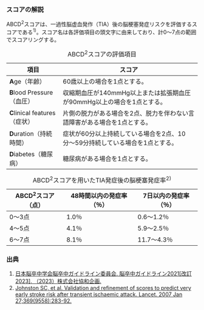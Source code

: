 ### スコアの解説
ABCD<sup>2</sup>スコアは、一過性脳虚血発作（TIA）後の脳梗塞発症リスクを評価するスコアである<sup>1)</sup>。スコア名は各評価項目の頭文字に由来しており、計0〜7点の範囲でスコアリングする。

<table>
  <caption>
    ABCD<sup>2</sup>スコアの評価項目
  </caption>
  <thead>
    <tr>
      <th>項目</th>
      <th>スコア</th>
    </tr>
  </thead>
  <tbody>
    <tr>
      <td><strong>A</strong>ge（年齢）</td>
      <td>60歳以上の場合を1点とする。</td>
    </tr>
    <tr>
      <td><strong>B</strong>lood Pressure（血圧）</td>
      <td>収縮期血圧が140mmHg以上または拡張期血圧が90mmHg以上の場合を1点とする。</td>
    </tr>
    <tr>
      <td><strong>C</strong>linical features（症状）</td>
      <td>片側の脱力がある場合を2点、脱力を伴わない言語障害がある場合を1点とする。</td>
    </tr>
    <tr>
      <td><strong>D</strong>uration（持続時間）</td>
      <td>症状が60分以上持続している場合を2点、10分〜59分持続している場合を1点とする。</td>
    </tr>
    <tr>
      <td><strong>D</strong>iabetes（糖尿病）</td>
      <td>糖尿病がある場合を1点とする。</td>
    </tr>
  </tbody>
</table>

<table>
  <caption>
    ABCD<sup>2</sup>スコアを用いたTIA発症後の脳梗塞発症率<sup>2)</sup>
  </caption>
  <thead>
    <tr>
      <th>ABCD<sup>2</sup>スコア（点）</th>
      <th>48時間以内の発症率（％）</th>
      <th>7日以内の発症率（％）</th>
    </tr>
  </thead>
  <tbody>
    <tr>
      <td>0〜3点</td>
      <td>1.0％</td>
      <td>0.6〜1.2％</td>
    </tr>
    <tr>
      <td>4〜5点</td>
      <td>4.1％</td>
      <td>5.9〜2.5％</td>
    </tr>
    <tr>
      <td>6〜7点</td>
      <td>8.1％</td>
      <td>11.7〜4.3％</td>
    </tr>
  </tbody>
</table>

### 出典
1. [日本脳卒中学会脳卒中ガイドライン委員会. 脳卒中ガイドライン2021[改訂2023]. （2023）株式会社協和企画.](https://www.m2plus.com/content/13752)
2. [Johnston SC, et al. Validation and refinement of scores to predict very early stroke risk after transient ischaemic attack. Lancet. 2007 Jan 27;369(9558):283-92.](https://pubmed.ncbi.nlm.nih.gov/17258668/)